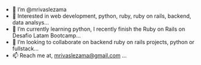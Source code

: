 - 👋 I’m @mrivaslezama
- 👀 Interested in web development, python, ruby, ruby on rails, backend, data analsys...
- 🌱 I’m currently learning python, I recently finish the Ruby on Rails on Desafio Latam Bootcamp...
- 💞️ I’m looking to collaborate on backend ruby on rails projects, python or fullstack...
- 📫 Reach me at, mrivaslezama@gmail.com ...

